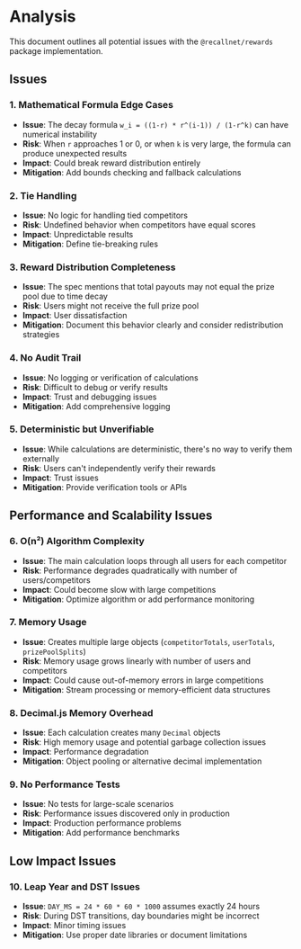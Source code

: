 # Analysis

This document outlines all potential issues with the `@recallnet/rewards` package implementation.

## Issues

### 1. **Mathematical Formula Edge Cases**

- **Issue**: The decay formula `w_i = ((1-r) * r^(i-1)) / (1-r^k)` can have numerical instability
- **Risk**: When `r` approaches 1 or 0, or when `k` is very large, the formula can produce unexpected results
- **Impact**: Could break reward distribution entirely
- **Mitigation**: Add bounds checking and fallback calculations

### 2. **Tie Handling**

- **Issue**: No logic for handling tied competitors
- **Risk**: Undefined behavior when competitors have equal scores
- **Impact**: Unpredictable results
- **Mitigation**: Define tie-breaking rules

### 3. **Reward Distribution Completeness**

- **Issue**: The spec mentions that total payouts may not equal the prize pool due to time decay
- **Risk**: Users might not receive the full prize pool
- **Impact**: User dissatisfaction
- **Mitigation**: Document this behavior clearly and consider redistribution strategies

### 4. **No Audit Trail**

- **Issue**: No logging or verification of calculations
- **Risk**: Difficult to debug or verify results
- **Impact**: Trust and debugging issues
- **Mitigation**: Add comprehensive logging

### 5. **Deterministic but Unverifiable**

- **Issue**: While calculations are deterministic, there's no way to verify them externally
- **Risk**: Users can't independently verify their rewards
- **Impact**: Trust issues
- **Mitigation**: Provide verification tools or APIs

## Performance and Scalability Issues

### 6. **O(n²) Algorithm Complexity**

- **Issue**: The main calculation loops through all users for each competitor
- **Risk**: Performance degrades quadratically with number of users/competitors
- **Impact**: Could become slow with large competitions
- **Mitigation**: Optimize algorithm or add performance monitoring

### 7. **Memory Usage**

- **Issue**: Creates multiple large objects (`competitorTotals`, `userTotals`, `prizePoolSplits`)
- **Risk**: Memory usage grows linearly with number of users and competitors
- **Impact**: Could cause out-of-memory errors in large competitions
- **Mitigation**: Stream processing or memory-efficient data structures

### 8. **Decimal.js Memory Overhead**

- **Issue**: Each calculation creates many `Decimal` objects
- **Risk**: High memory usage and potential garbage collection issues
- **Impact**: Performance degradation
- **Mitigation**: Object pooling or alternative decimal implementation

### 9. **No Performance Tests**

- **Issue**: No tests for large-scale scenarios
- **Risk**: Performance issues discovered only in production
- **Impact**: Production performance problems
- **Mitigation**: Add performance benchmarks

## Low Impact Issues

### 10. **Leap Year and DST Issues**

- **Issue**: `DAY_MS = 24 * 60 * 60 * 1000` assumes exactly 24 hours
- **Risk**: During DST transitions, day boundaries might be incorrect
- **Impact**: Minor timing issues
- **Mitigation**: Use proper date libraries or document limitations
